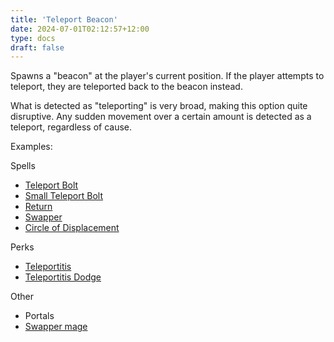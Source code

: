 ```yaml
---
title: 'Teleport Beacon'
date: 2024-07-01T02:12:57+12:00
type: docs
draft: false
---
```


Spawns a "beacon" at the player's current position. If the player attempts to teleport, they are teleported back to the beacon instead.

What is detected as "teleporting" is very broad, making this option quite disruptive. Any sudden movement over a certain amount is detected as a teleport, regardless of cause.

Examples:

Spells
- [Teleport Bolt](https://noita.wiki.gg/wiki/Teleport_Bolt)
- [Small Teleport Bolt](https://noita.wiki.gg/wiki/Teleport_Bolt)
- [Return](https://noita.wiki.gg/wiki/Return)
- [Swapper](https://noita.wiki.gg/wiki/Swapper)
- [Circle of Displacement](https://noita.wiki.gg/wiki/Circle_of_Displacement)

Perks
- [Teleportitis](https://noita.wiki.gg/wiki/Teleportitis)
- [Teleportitis Dodge](https://noita.wiki.gg/wiki/Teleportitis_Dodge)

Other
- Portals
- [Swapper mage](https://noita.wiki.gg/wiki/Vaihdosmestari)
